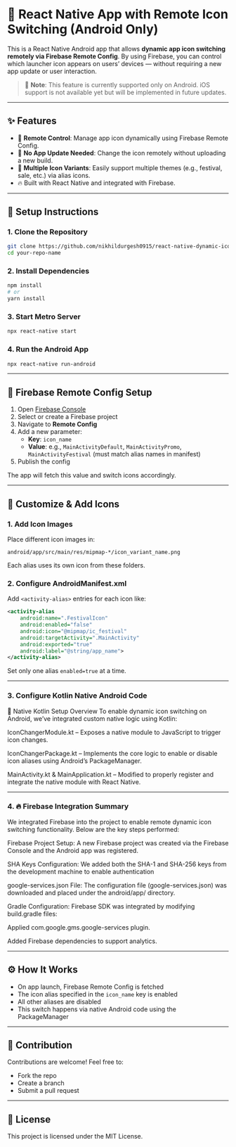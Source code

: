 # 🔄 React Native App with Remote Icon Switching (Android Only)

This is a React Native Android app that allows **dynamic app icon switching remotely via Firebase Remote Config**. By using Firebase, you can control which launcher icon appears on users’ devices — without requiring a new app update or user interaction.

> 📌 **Note**: This feature is currently supported only on Android.
iOS support is not available yet but will be implemented in future updates.

---

## ✨ Features

- 🔧 **Remote Control**: Manage app icon dynamically using Firebase Remote Config.
- 🚀 **No App Update Needed**: Change the icon remotely without uploading a new build.
- 🎨 **Multiple Icon Variants**: Easily support multiple themes (e.g., festival, sale, etc.) via alias icons.
- 🔥 Built with React Native and integrated with Firebase.

---

## 📖 Setup Instructions

### 1. Clone the Repository

```bash
git clone https://github.com/nikhildurgesh0915/react-native-dynamic-icon-switcher.git
cd your-repo-name
```

### 2. Install Dependencies

```bash
npm install
# or
yarn install
```

### 3. Start Metro Server

```bash
npx react-native start
```

### 4. Run the Android App

```bash
npx react-native run-android
```

---

## 🔧 Firebase Remote Config Setup

1. Open [Firebase Console](https://console.firebase.google.com/)
2. Select or create a Firebase project
3. Navigate to **Remote Config**
4. Add a new parameter:
   - **Key**: `icon_name`
   - **Value**: e.g., `MainActivityDefault`, `MainActivityPromo`, `MainActivityFestival` (must match alias names in manifest)
5. Publish the config

The app will fetch this value and switch icons accordingly.

---

## 🧪 Customize & Add Icons

### 1. Add Icon Images

Place different icon images in:

```
android/app/src/main/res/mipmap-*/icon_variant_name.png
```

Each alias uses its own icon from these folders.

### 2. Configure AndroidManifest.xml

Add `<activity-alias>` entries for each icon like:

```xml
<activity-alias
    android:name=".FestivalIcon"
    android:enabled="false"
    android:icon="@mipmap/ic_festival"
    android:targetActivity=".MainActivity"
    android:exported="true"
    android:label="@string/app_name">
</activity-alias>
```

Set only one alias `enabled=true` at a time.

---

### 3. Configure Kotlin Native Android Code
🧩 Native Kotlin Setup Overview
To enable dynamic icon switching on Android, we’ve integrated custom native logic using Kotlin:

IconChangerModule.kt – Exposes a native module to JavaScript to trigger icon changes.

IconChangerPackage.kt – Implements the core logic to enable or disable icon aliases using Android’s PackageManager.

MainActivity.kt & MainApplication.kt – Modified to properly register and integrate the native module with React Native.

---

### 4. 🔥 Firebase Integration Summary
We integrated Firebase into the project to enable remote dynamic icon switching functionality. Below are the key steps performed:

Firebase Project Setup: A new Firebase project was created via the Firebase Console and the Android app was registered.

SHA Keys Configuration: We added both the SHA-1 and SHA-256 keys from the development machine to enable authentication 

google-services.json File: The configuration file (google-services.json) was downloaded and placed under the android/app/ directory.

Gradle Configuration: Firebase SDK was integrated by modifying build.gradle files:

Applied com.google.gms.google-services plugin.

Added Firebase dependencies to support analytics.

---

## ⚙️ How It Works

- On app launch, Firebase Remote Config is fetched
- The icon alias specified in the `icon_name` key is enabled
- All other aliases are disabled
- This switch happens via native Android code using the PackageManager

---

## 🤝 Contribution

Contributions are welcome! Feel free to:
- Fork the repo
- Create a branch
- Submit a pull request

---

## 📜 License

This project is licensed under the MIT License.
